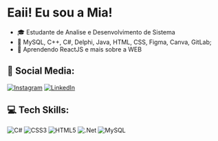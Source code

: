 # Eaii! Eu sou a  Mia!
- 🎓 Estudante de Analise e Desenvolvimento de Sistema
- 🧠 MySQL, C++, C#, Delphi, Java, HTML, CSS, Figma, Canva, GitLab;
- 🌱 Aprendendo ReactJS e mais sobre a WEB
##
## 📱 Social Media:
[![Instagram](https://img.shields.io/badge/Instagram-%23E4405F.svg?logo=Instagram&logoColor=white)](https://www.instagram.com/llenagabriela/) [![LinkedIn](https://img.shields.io/badge/LinkedIn-%230077B5.svg?logo=linkedin&logoColor=white)](https://linkedin.com/in/https://www.linkedin.com/in/millena-gabriela-1bb9a4210/) 

 ## 💻 Tech Skills:
 ![C#](https://img.shields.io/badge/c%23-%23239120.svg?style=for-the-badge&logo=c-sharp&logoColor=white) ![CSS3](https://img.shields.io/badge/css3-%231572B6.svg?style=for-the-badge&logo=css3&logoColor=white) ![HTML5](https://img.shields.io/badge/html5-%23E34F26.svg?style=for-the-badge&logo=html5&logoColor=white)  ![.Net](https://img.shields.io/badge/.NET-5C2D91?style=for-the-badge&logo=.net&logoColor=white)  ![MySQL](https://img.shields.io/badge/mysql-%2300f.svg?style=for-the-badge&logo=mysql&logoColor=white) 

